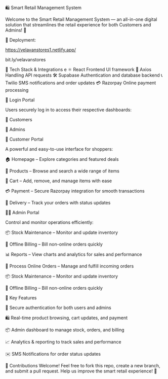🛍️ Smart Retail Management System

Welcome to the Smart Retail Management System — an all-in-one digital solution that streamlines the retail experience for both Customers and Admins! 🚀

🔗 Deployment:

https://velavanstores1.netlify.app/


bit.ly/velavanstores




🧰 Tech Stack & Integrations
e
⚛️ React	Frontend UI framework
🔗 Axios	Handling API requests
🛠️ Supabase	Authentication and database backend
📞 Twilio	SMS notifications and order updates
💳 Razorpay	Online payment processing




🔐 Login Portal

Users securely log in to access their respective dashboards:

👤 Customers

🏪 Admins




👥 Customer Portal

A powerful and easy-to-use interface for shoppers:

🏠 Homepage – Explore categories and featured deals

🧃 Products – Browse and search a wide range of items

🛒 Cart – Add, remove, and manage items with ease

💳 Payment – Secure Razorpay integration for smooth transactions

🚚 Delivery – Track your orders with status updates




🧑‍💼 Admin Portal

Control and monitor operations efficiently:

📦 Stock Maintenance – Monitor and update inventory

🧾 Offline Billing – Bill non-online orders quickly

📊 Reports – View charts and analytics for sales and performance

📲 Process Online Orders – Manage and fulfill incoming orders

📦 Stock Maintenance – Monitor and update inventory

🧾 Offline Billing – Bill non-online orders quickly




🧠 Key Features

🔐 Secure authentication for both users and admins

🛍️ Real-time product browsing, cart updates, and payment

📦 Admin dashboard to manage stock, orders, and billing

📈 Analytics & reporting to track sales and performance

✉️ SMS Notifications for order status updates




🤝 Contributions Welcome!
Feel free to fork this repo, create a new branch, and submit a pull request. Help us improve the smart retail experience! 💪


